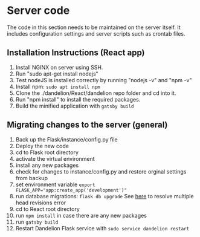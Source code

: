 # Server code

The code in this section needs to be maintained on the server itself. It includes configuration settings and server scripts such as crontab files.

## Installation Instructions (React app)
1. Install NGINX on server using SSH.
2. Run "sudo apt-get install nodejs"
3. Test nodeJS is installed correctly by running "nodejs -v" and "npm -v"
4. Install npm: `sudo apt install npm`
5. Clone the ./dandelion/React/dandelion repo folder and cd into it.
6. Run "npm install" to install the required packages.
7. Build the minified application with `gatsby build`

## Migrating changes to the server (general)

1. Back up the Flask/instance/config.py file
2. Deploy the new code
3. cd to Flask root directory
4. activate the virtual environment
5. install any new packages
6. check for changes to instance/config.py and restore orginal settings from backup
7. set environment variable `export FLASK_APP="app:create_app('development')"`
8. run database migrations: `flask db upgrade` See [here](https://www.arundhaj.com/blog/multiple-head-revisions-present-error-flask-migrate.html) to resolve multiple head revisions error
9. cd to React root directory
10. run `npm install` in case there are any new packages
11. run `gatsby build`
12. Restart Dandelion Flask service with `sudo service dandelion restart`
